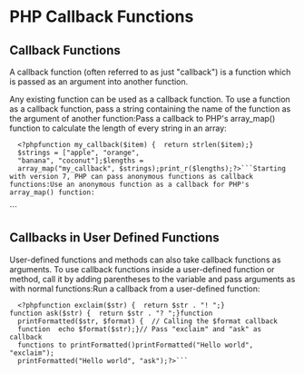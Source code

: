 


# PHP Callback Functions




## Callback Functions


A callback function (often referred to as just "callback") is a function which is passed as an
argument into another function.


Any existing function can be used as a callback function. To use a function as a callback
function, pass a string containing the name of the function as the argument of another
function:Pass a callback to PHP's array_map() function to calculate the length of
every string in an array:

```
  <?phpfunction my_callback($item) {  return strlen($item);}
  $strings = ["apple", "orange", 
  "banana", "coconut"];$lengths = 
  array_map("my_callback", $strings);print_r($lengths);?>```Starting with version 7, PHP can pass anonymous functions as callback functions:Use an anonymous function as a callback for PHP's array_map() function:

```
  <?php$strings = ["apple", "orange", "banana", "coconut"];$lengths = 
  array_map( function($item) { return strlen($item); } , $strings);
  print_r($lengths);?>```

## Callbacks in User Defined Functions


User-defined functions and methods can also take callback functions as 
arguments. To use callback functions inside a user-defined function or method, 
call it by adding parentheses to the variable and pass arguments as with normal 
functions:Run a callback from a user-defined function:


```
  <?phpfunction exclaim($str) {  return $str . "! ";}
function ask($str) {  return $str . "? ";}function 
  printFormatted($str, $format) {  // Calling the $format callback 
  function  echo $format($str);}// Pass "exclaim" and "ask" as callback 
  functions to printFormatted()printFormatted("Hello world", "exclaim");
  printFormatted("Hello world", "ask");?>```